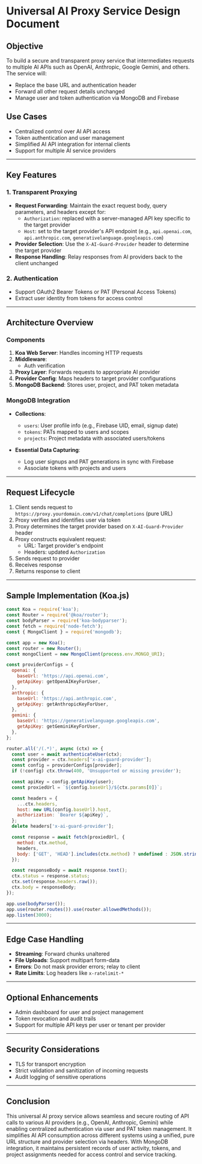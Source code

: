# Universal AI Proxy Service Design Document

## Objective

To build a secure and transparent proxy service that intermediates requests to multiple AI APIs such as OpenAI, Anthropic, Google Gemini, and others. The service will:

- Replace the base URL and authentication header
- Forward all other request details unchanged
- Manage user and token authentication via MongoDB and Firebase

## Use Cases

- Centralized control over AI API access
- Token authentication and user management
- Simplified AI API integration for internal clients
- Support for multiple AI service providers

---

## Key Features

### 1. Transparent Proxying

- **Request Forwarding**: Maintain the exact request body, query parameters, and headers except for:
  - `Authorization`: replaced with a server-managed API key specific to the target provider
  - `Host`: set to the target provider's API endpoint (e.g., `api.openai.com`, `api.anthropic.com`, `generativelanguage.googleapis.com`)
- **Provider Selection**: Use the `X-AI-Guard-Provider` header to determine the target provider
- **Response Handling**: Relay responses from AI providers back to the client unchanged

### 2. Authentication

- Support OAuth2 Bearer Tokens or PAT (Personal Access Tokens)
- Extract user identity from tokens for access control

---

## Architecture Overview

### Components

1. **Koa Web Server**: Handles incoming HTTP requests
2. **Middleware**:
   - Auth verification
3. **Proxy Layer**: Forwards requests to appropriate AI provider
4. **Provider Config**: Maps headers to target provider configurations
5. **MongoDB Backend**: Stores user, project, and PAT token metadata

### MongoDB Integration

- **Collections**:
  - `users`: User profile info (e.g., Firebase UID, email, signup date)
  - `tokens`: PATs mapped to users and scopes
  - `projects`: Project metadata with associated users/tokens

- **Essential Data Capturing**:
  - Log user signups and PAT generations in sync with Firebase
  - Associate tokens with projects and users

---

## Request Lifecycle

1. Client sends request to `https://proxy.yourdomain.com/v1/chat/completions` (pure URL)
2. Proxy verifies and identifies user via token
3. Proxy determines the target provider based on `X-AI-Guard-Provider` header
4. Proxy constructs equivalent request:
   - URL: Target provider's endpoint
   - Headers: updated `Authorization`
5. Sends request to provider
6. Receives response
7. Returns response to client

---

## Sample Implementation (Koa.js)

```javascript
const Koa = require('koa');
const Router = require('@koa/router');
const bodyParser = require('koa-bodyparser');
const fetch = require('node-fetch');
const { MongoClient } = require('mongodb');

const app = new Koa();
const router = new Router();
const mongoClient = new MongoClient(process.env.MONGO_URI);

const providerConfigs = {
  openai: {
    baseUrl: 'https://api.openai.com',
    getApiKey: getOpenAIKeyForUser,
  },
  anthropic: {
    baseUrl: 'https://api.anthropic.com',
    getApiKey: getAnthropicKeyForUser,
  },
  gemini: {
    baseUrl: 'https://generativelanguage.googleapis.com',
    getApiKey: getGeminiKeyForUser,
  },
};

router.all('/(.*)', async (ctx) => {
  const user = await authenticateUser(ctx);
  const provider = ctx.headers['x-ai-guard-provider'];
  const config = providerConfigs[provider];
  if (!config) ctx.throw(400, 'Unsupported or missing provider');

  const apiKey = config.getApiKey(user);
  const proxiedUrl = `${config.baseUrl}/${ctx.params[0]}`;

  const headers = {
    ...ctx.headers,
    host: new URL(config.baseUrl).host,
    authorization: `Bearer ${apiKey}`,
  };
  delete headers['x-ai-guard-provider'];

  const response = await fetch(proxiedUrl, {
    method: ctx.method,
    headers,
    body: ['GET', 'HEAD'].includes(ctx.method) ? undefined : JSON.stringify(ctx.request.body),
  });

  const responseBody = await response.text();
  ctx.status = response.status;
  ctx.set(response.headers.raw());
  ctx.body = responseBody;
});

app.use(bodyParser());
app.use(router.routes()).use(router.allowedMethods());
app.listen(3000);
```

---

## Edge Case Handling

- **Streaming**: Forward chunks unaltered
- **File Uploads**: Support multipart form-data
- **Errors**: Do not mask provider errors; relay to client
- **Rate Limits**: Log headers like `x-ratelimit-*`

---

## Optional Enhancements

- Admin dashboard for user and project management
- Token revocation and audit trails
- Support for multiple API keys per user or tenant per provider

---

## Security Considerations

- TLS for transport encryption
- Strict validation and sanitization of incoming requests
- Audit logging of sensitive operations

---

## Conclusion

This universal AI proxy service allows seamless and secure routing of API calls to various AI providers (e.g., OpenAI, Anthropic, Gemini) while enabling centralized authentication via user and PAT token management. It simplifies AI API consumption across different systems using a unified, pure URL structure and provider selection via headers. With MongoDB integration, it maintains persistent records of user activity, tokens, and project assignments needed for access control and service tracking.

